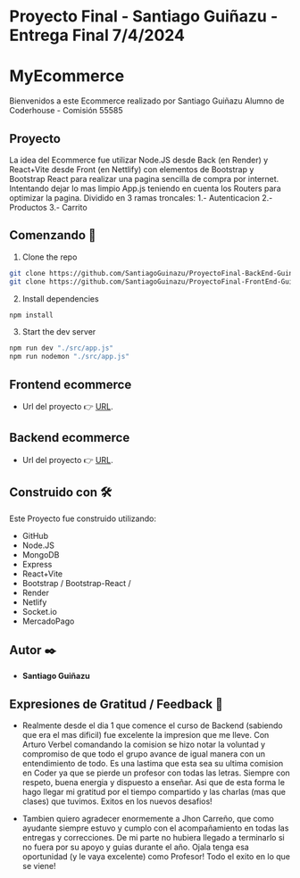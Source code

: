 # Proyecto Final - Santiago Guiñazu - Entrega Final 7/4/2024

# MyEcommerce
Bienvenidos a este Ecommerce realizado por Santiago Guiñazu Alumno de Coderhouse - Comisión 55585

## Proyecto
La idea del Ecommerce fue utilizar Node.JS desde Back (en Render) y React+Vite desde Front (en Nettlify) con elementos de Bootstrap y Bootstrap React para realizar una pagina sencilla de compra por internet.
Intentando dejar lo mas limpio App.js teniendo en cuenta los Routers para optimizar la pagina.
Dividido en 3 ramas troncales:
    1.- Autenticacion
    2.- Productos
    3.- Carrito

## Comenzando 🚀

1. Clone the repo
``` bash
git clone https://github.com/SantiagoGuinazu/ProyectoFinal-BackEnd-GuinazuSantiago
git clone https://github.com/SantiagoGuinazu/ProyectoFinal-FrontEnd-GuinazuSantiago24
```

2. Install dependencies
``` bash
npm install
```

3. Start the dev server
``` bash
npm run dev "./src/app.js"
npm run nodemon "./src/app.js"
```

## Frontend ecommerce 
* Url del proyecto 👉 [URL](https://guinazusantiago-ecommerce-front.netlify.app).

## Backend ecommerce 
* Url del proyecto 👉 [URL](https://ecommerce-santiagoguinazu.onrender.com).

## Construido con 🛠️
Este Proyecto fue construido utilizando:
* GitHub
* Node.JS
* MongoDB
* Express
* React+Vite
* Bootstrap / Bootstrap-React /
* Render
* Netlify
* Socket.io
* MercadoPago

## Autor ✒️
* **Santiago Guiñazu** 

## Expresiones de Gratitud / Feedback 🎁
* Realmente desde el dia 1 que comence el curso de Backend (sabiendo que era el mas dificil) fue excelente la impresion que me lleve. Con Arturo Verbel comandando la comision se hizo notar la voluntad y compromiso de que todo el grupo avance de igual manera con un entendimiento de todo. Es una lastima que esta sea su ultima comision en Coder ya que se pierde un profesor con todas las letras. Siempre con respeto, buena energia y dispuesto a enseñar. 
Asi que de esta forma le hago llegar mi gratitud por el tiempo compartido y las charlas (mas que clases) que tuvimos. Exitos en los nuevos desafios!

* Tambien quiero agradecer enormemente a Jhon Carreño, que como ayudante siempre estuvo y cumplo con el acompañamiento en todas las entregas y correcciones. De mi parte no hubiera llegado a terminarlo si no fuera por su apoyo y guias durante el año.
Ojala tenga esa oportunidad (y le vaya excelente) como Profesor! Todo el exito en lo que se viene!